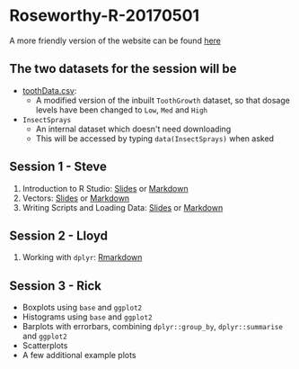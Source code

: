# Roseworthy-R-20170501

A more friendly version of the website can be found [here](https://uofabioinformaticshub.github.io/Roseworthy-R-20170501/)

## The two datasets for the session will be

- [toothData.csv](data/toothData.csv): 
    + A modified version of the inbuilt `ToothGrowth` dataset, so that dosage levels have been changed to `Low`, `Med` and `High`
- `InsectSprays`
    + An internal dataset which doesn't need downloading
    + This will be accessed by typing `data(InsectSprays)` when asked

## Session 1 - Steve

1. Introduction to R Studio: [Slides](101_IntroductionRStudio.html) or [Markdown](101_IntroductionRStudio.md)
2. Vectors: [Slides](102_Vectors.html) or [Markdown](102_Vectors.md)
3. Writing Scripts and Loading Data: [Slides](103_ScriptsAndData.html) or [Markdown](103_ScriptsAndData.md)

## Session 2 - Lloyd

1. Working with `dplyr`: [Rmarkdown](Session2_dplyr_lloyd.Rmd)

## Session 3 - Rick

- Boxplots using `base` and `ggplot2`
- Histograms using `base` and `ggplot2`
- Barplots with errorbars, combining `dplyr::group_by`, `dplyr::summarise` and `ggplot2`
- Scatterplots
- A few additional example plots

